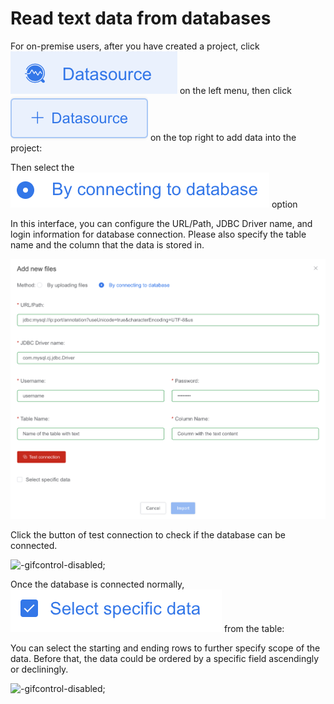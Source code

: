 # Read text data from databases

For on-premise users, after you have created a project, click ![logo](../_icon/DataSource.png ':size=150x40') on the left menu, then click ![logo](../_icon/+DataSource.png ':size=120x40') on the top right to add data into the project:

Then select the ![logo](../_icon/connect-db.png ':size=190x30') option

In this interface, you can configure the URL/Path, JDBC Driver name, and login information for database connection. Please also specify the table name and the column that the data is stored in.

![logo](../_icon/db.png)

Click the button of test connection to check if the database can be connected.

![](../_gif/agreement-check.gif "-gifcontrol-disabled;")

Once the database is connected normally, ![logo](../_icon/select-specific-data.png ':size=170x40') from the table:

You can select the starting and ending rows to further specify scope of the data. Before that, the data could be ordered by a specific field ascendingly or decliningly.

![](../_gif/agreement-check.gif "-gifcontrol-disabled;")

